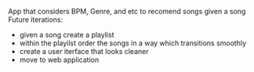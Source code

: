 App that considers BPM, Genre, and etc to recomend songs given a song
Future iterations: 
- given a song create a playlist
- within the playilst order the songs in a way which transitions smoothly
- create a user iterface that looks cleaner
- move to web application
